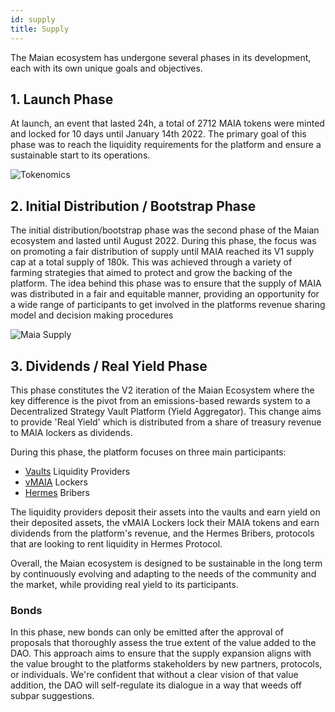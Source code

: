 ```yaml
---
id: supply
title: Supply
---
```


The Maian ecosystem has undergone several phases in its development, each with its own unique goals and objectives.

## 1. Launch Phase
At launch, an event that lasted 24h, a total of 2712 MAIA tokens were minted and locked for 10 days until January 14th 2022. The primary goal of this phase was to reach the liquidity requirements for the platform and ensure a sustainable start to its operations. 

<p align="center">

![Tokenomics](https://miro.medium.com/max/700/1*L4Hfx8rlrVnKxvPXchjaMg.png "Tokenomics")
</p>

## 2. Initial Distribution / Bootstrap Phase
The initial distribution/bootstrap phase was the second phase of the Maian ecosystem and lasted until August 2022. During this phase, the focus was on promoting a fair distribution of supply until MAIA reached its V1 supply cap at a total supply of 180k. This was achieved through a variety of farming strategies that aimed to protect and grow the backing of the platform. The idea behind this phase was to ensure that the supply of MAIA was distributed in a fair and equitable manner, providing an opportunity for a wide range of participants to get involved in the platforms revenue sharing model and decision making procedures

<p align="center">

![Maia Supply](https://miro.medium.com/max/700/1*4-2E2fL5thEIIsR3xA5U0A.png "Maia Supply")
</p>

## 3. Dividends / Real Yield Phase
This phase constitutes the V2 iteration of the Maian Ecosystem where the key difference is the pivot from an emissions-based rewards system to a Decentralized Strategy Vault Platform (Yield Aggregator). This change aims to provide 'Real Yield' which is distributed from a share of treasury revenue to MAIA lockers as dividends.

During this phase, the platform focuses on three main participants:
- [Vaults](../vaults/strategies) Liquidity Providers
- [vMAIA](./vMaia) Lockers
- [Hermes](/protocols/Hermes/introduction) Bribers

The liquidity providers deposit their assets into the vaults and earn yield on their deposited assets, the vMAIA Lockers lock their MAIA tokens and earn dividends from the platform's revenue, and the Hermes Bribers, protocols that are looking to rent liquidity in Hermes Protocol.

Overall, the Maian ecosystem is designed to be sustainable in the long term by continuously evolving and adapting to the needs of the community and the market, while providing real yield to its participants.

### Bonds

In this phase, new bonds can only be emitted after the approval of proposals that thoroughly assess the true extent of the value added to the DAO. This approach aims to ensure that the supply expansion aligns with the value brought to the platforms stakeholders by new partners, protocols, or individuals. We're confident that without a clear vision of that value addition, the DAO will self-regulate its dialogue in a way that weeds off subpar suggestions.
